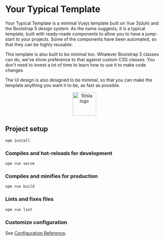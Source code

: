 # Your Typical Template

Your Typical Template is a minimal Vuejs template built on Vue 3(duh) and  the Bootstrap 5 design system. As the name suggests, it is a typical template, built with ready-made components to allow you to have a jump-start to your projects. Some of the components have been automated, so that they can be highly reusable.

This template is also built to be minimal too. Whatever Bootstrap 5 classes can do, we've show preference to that against custom CSS classes. You don't need to invest a lot of time to learn how to use it to make code changes

The UI design is also designed to be minimal, so that you can make the template anything you want it to be, as fast as possible. 

<p align="center">
  <a href="https://getstisla.com">
    <img src="https://avatars2.githubusercontent.com/u/45754626?s=75&v=4" alt="Stisla logo" width="75" height="75">
  </a>
</p>

## Project setup
```
npm install
```

### Compiles and hot-reloads for development
```
npm run serve
```

### Compiles and minifies for production
```
npm run build
```

### Lints and fixes files
```
npm run lint
```

### Customize configuration
See [Configuration Reference](https://cli.vuejs.org/config/).
